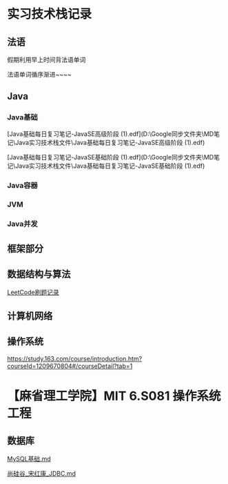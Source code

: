 # 实习技术栈记录

## 法语

假期利用早上时间背法语单词

法语单词循序渐进~~~~

## Java

### Java基础

 [Java基础每日复习笔记-JavaSE高级阶段 (1).edf](D:\Google同步文件夹\MD笔记\Java实习技术栈文件\Java基础每日复习笔记-JavaSE高级阶段 (1).edf) 

 [Java基础每日复习笔记-JavaSE基础阶段 (1).edf](D:\Google同步文件夹\MD笔记\Java实习技术栈文件\Java基础每日复习笔记-JavaSE基础阶段 (1).edf) 

### Java容器



### JVM



### Java并发





## 框架部分



## 数据结构与算法

[LeetCode刷题记录](LeetCode刷题记录.md)



## 计算机网络



## 操作系统

https://study.163.com/course/introduction.htm?courseId=1209670804#/courseDetail?tab=1



# 【麻省理工学院】MIT 6.S081 操作系统工程

## 数据库

[MySQL基础.md](MySQL基础.md)

[尚硅谷_宋红康_JDBC.md](尚硅谷_宋红康_JDBC.md)

